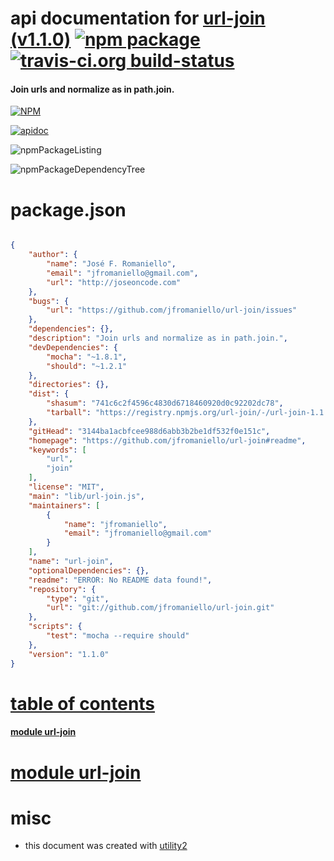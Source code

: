 # api documentation for  [url-join (v1.1.0)](https://github.com/jfromaniello/url-join#readme)  [![npm package](https://img.shields.io/npm/v/npmdoc-url-join.svg?style=flat-square)](https://www.npmjs.org/package/npmdoc-url-join) [![travis-ci.org build-status](https://api.travis-ci.org/npmdoc/node-npmdoc-url-join.svg)](https://travis-ci.org/npmdoc/node-npmdoc-url-join)
#### Join urls and normalize as in path.join.

[![NPM](https://nodei.co/npm/url-join.png?downloads=true)](https://www.npmjs.com/package/url-join)

[![apidoc](https://npmdoc.github.io/node-npmdoc-url-join/build/screenCapture.buildNpmdoc.browser.%252Fhome%252Ftravis%252Fbuild%252Fnpmdoc%252Fnode-npmdoc-url-join%252Ftmp%252Fbuild%252Fapidoc.html.png)](https://npmdoc.github.io/node-npmdoc-url-join/build/apidoc.html)

![npmPackageListing](https://npmdoc.github.io/node-npmdoc-url-join/build/screenCapture.npmPackageListing.svg)

![npmPackageDependencyTree](https://npmdoc.github.io/node-npmdoc-url-join/build/screenCapture.npmPackageDependencyTree.svg)



# package.json

```json

{
    "author": {
        "name": "José F. Romaniello",
        "email": "jfromaniello@gmail.com",
        "url": "http://joseoncode.com"
    },
    "bugs": {
        "url": "https://github.com/jfromaniello/url-join/issues"
    },
    "dependencies": {},
    "description": "Join urls and normalize as in path.join.",
    "devDependencies": {
        "mocha": "~1.8.1",
        "should": "~1.2.1"
    },
    "directories": {},
    "dist": {
        "shasum": "741c6c2f4596c4830d6718460920d0c92202dc78",
        "tarball": "https://registry.npmjs.org/url-join/-/url-join-1.1.0.tgz"
    },
    "gitHead": "3144ba1acbfcee988d6abb3b2be1df532f0e151c",
    "homepage": "https://github.com/jfromaniello/url-join#readme",
    "keywords": [
        "url",
        "join"
    ],
    "license": "MIT",
    "main": "lib/url-join.js",
    "maintainers": [
        {
            "name": "jfromaniello",
            "email": "jfromaniello@gmail.com"
        }
    ],
    "name": "url-join",
    "optionalDependencies": {},
    "readme": "ERROR: No README data found!",
    "repository": {
        "type": "git",
        "url": "git://github.com/jfromaniello/url-join.git"
    },
    "scripts": {
        "test": "mocha --require should"
    },
    "version": "1.1.0"
}
```



# <a name="apidoc.tableOfContents"></a>[table of contents](#apidoc.tableOfContents)

#### [module url-join](#apidoc.module.url-join)



# <a name="apidoc.module.url-join"></a>[module url-join](#apidoc.module.url-join)



# misc
- this document was created with [utility2](https://github.com/kaizhu256/node-utility2)
